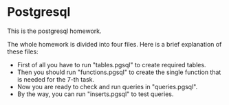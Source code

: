 # Postgresql
This is the postgresql homework.

The whole homework is divided into four files.
Here is a brief explanation of these files:

- First of all you have to run "tables.pgsql" to create required tables.
- Then you should run "functions.pgsql" to create the single function that is needed for the 7-th task.
- Now you are ready to check and run queries in "queries.pgsql".
- By the way, you can run "inserts.pgsql" to test queries.

